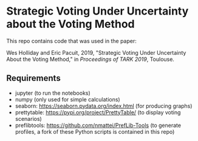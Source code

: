 # Strategic Voting Under Uncertainty about the Voting Method

This repo contains code that was used in the paper:

Wes Holliday and Eric Pacuit, 2019, "Strategic Voting Under Uncertainty About the Voting Method," in *Proceedings of TARK 2019*, Toulouse. 

## Requirements


- jupyter (to  run the notebooks)
- numpy (only used for simple calculations)
- seaborn: https://seaborn.pydata.org/index.html (for producing graphs)
- prettytable: https://pypi.org/project/PrettyTable/ (to display voting scenarios)
- preflibtools: https://github.com/nmattei/PrefLib-Tools (to generate profiles, a fork of these Python scripts is contained in this repo) 
